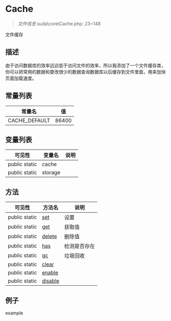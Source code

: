 #  Cache 

> *文件信息* suda\core\Cache.php: 23~148


文件缓存


## 描述



由于访问数据库的效率远远低于访问文件的效率，所以我添加了一个文件缓存类，
你可以把常用的数据和更改很少的数据查询数据库以后缓存到文件里面，用来加快页面加载速度。
## 常量列表
| 常量名  |  值|
|--------|----|
|CACHE_DEFAULT | 86400 | 


## 变量列表
| 可见性 |  变量名   | 说明 |
|--------|----|------|
| public  static  | cache | | 
| public  static  | storage | | 

## 方法

| 可见性 | 方法名 | 说明 |
|--------|-------|------|
|  public  static|[set](Cache/set.md) | 设置 |
|  public  static|[get](Cache/get.md) | 获取值 |
|  public  static|[delete](Cache/delete.md) | 删除值 |
|  public  static|[has](Cache/has.md) | 检测是否存在 |
|  public  static|[gc](Cache/gc.md) | 垃圾回收 |
|  public  static|[clear](Cache/clear.md) |  |
|  public  static|[enable](Cache/enable.md) |  |
|  public  static|[disable](Cache/disable.md) |  |
 

## 例子

example